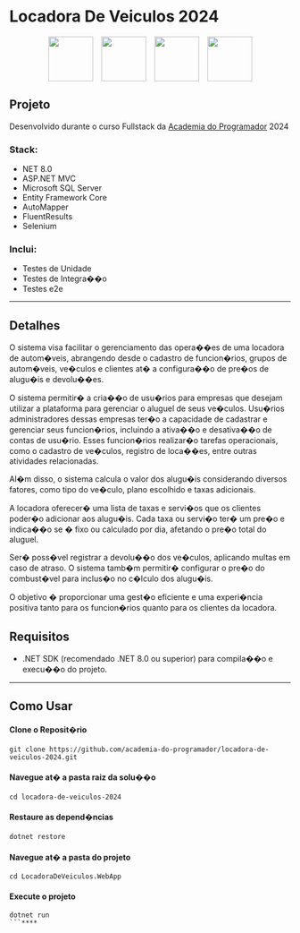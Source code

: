 # Locadora De Veiculos 2024

<div style="display: flex; justify-content: center; align-items: center; gap: 15px;">
	<img width="80" src="">
	<img width="80" src="https://user-images.githubusercontent.com/25181517/121405754-b4f48f80-c95d-11eb-8893-fc325bde617f.png">
	<img width="80" src="https://learn.microsoft.com/pt-br/ef/core/what-is-new/ef-core-8.0/ef8.png">
	<img width="80" src="https://user-images.githubusercontent.com/25181517/184103699-d1b83c07-2d83-4d99-9a1e-83bd89e08117.png">

</div>


## Projeto
Desenvolvido durante o curso Fullstack da [Academia do Programador](https://www.academiadoprogramador.net) 2024

### Stack:
- NET 8.0
- ASP.NET MVC
- Microsoft SQL Server
- Entity Framework Core
- AutoMapper
- FluentResults
- Selenium

### Inclui:
- Testes de Unidade
- Testes de Integra��o
- Testes e2e
---

## Detalhes

O sistema visa facilitar o gerenciamento das opera��es de uma locadora de autom�veis,
abrangendo desde o cadastro de funcion�rios, grupos de autom�veis, ve�culos e clientes at� a
configura��o de pre�os de alugu�is e devolu��es.

O sistema permitir� a cria��o de usu�rios para empresas que desejam utilizar a plataforma para
gerenciar o aluguel de seus ve�culos. Usu�rios administradores dessas empresas ter�o a
capacidade de cadastrar e gerenciar seus funcion�rios, incluindo a ativa��o e desativa��o de
contas de usu�rio. Esses funcion�rios realizar�o tarefas operacionais, como o cadastro de ve�culos,
registro de loca��es, entre outras atividades relacionadas.

Al�m disso, o sistema calcula o valor dos alugu�is considerando diversos fatores, como tipo do
ve�culo, plano escolhido e taxas adicionais.

A locadora oferecer� uma lista de taxas e servi�os que os clientes poder�o adicionar aos alugu�is.
Cada taxa ou servi�o ter� um pre�o e indica��o se � fixo ou calculado por dia, afetando o pre�o
total do aluguel.

Ser� poss�vel registrar a devolu��o dos ve�culos, aplicando multas em caso de atraso. O sistema
tamb�m permitir� configurar o pre�o do combust�vel para inclus�o no c�lculo dos alugu�is.

O objetivo � proporcionar uma gest�o eficiente e uma experi�ncia positiva tanto para os
funcion�rios quanto para os clientes da locadora.

## Requisitos

- .NET SDK (recomendado .NET 8.0 ou superior) para compila��o e execu��o do projeto.
---
## Como Usar

#### Clone o Reposit�rio
```
git clone https://github.com/academia-do-programador/locadora-de-veiculos-2024.git
```

#### Navegue at� a pasta raiz da solu��o
```
cd locadora-de-veiculos-2024
```

#### Restaure as depend�ncias
```
dotnet restore
```

#### Navegue at� a pasta do projeto
```
cd LocadoraDeVeiculos.WebApp
```

#### Execute o projeto
```
dotnet run
```****
